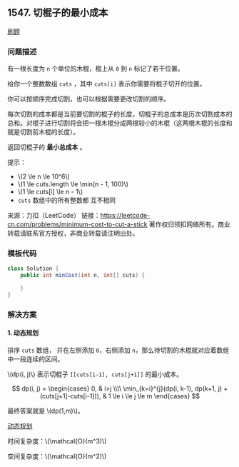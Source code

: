 <script src="https://cdn.bootcss.com/mathjax/2.7.7/MathJax.js?config=TeX-AMS-MML_HTMLorMML"></script>

## 1547. 切棍子的最小成本

[刷题](qu1547/solu/Solution.java)

### 问题描述

有一根长度为 `n` 个单位的木棍，棍上从 `0` 到 `n` 标记了若干位置。

给你一个整数数组 `cuts` ，其中 `cuts[i]` 表示你需要将棍子切开的位置。

你可以按顺序完成切割，也可以根据需要更改切割的顺序。

每次切割的成本都是当前要切割的棍子的长度，切棍子的总成本是历次切割成本的总和。对棍子进行切割将会把一根木棍分成两根较小的木棍（这两根木棍的长度和就是切割前木棍的长度）。

返回切棍子的 **最小总成本** 。

提示：

* \\(2 \le n \le 10^6\\)
* \\(1 \le cuts.length \le \min(n - 1, 100)\\)
* \\(1 \le cuts[i] \le n - 1\\)
* `cuts` 数组中的所有整数都 互不相同

来源：力扣（LeetCode）
链接：https://leetcode-cn.com/problems/minimum-cost-to-cut-a-stick
著作权归领扣网络所有。商业转载请联系官方授权，非商业转载请注明出处。

### 模板代码

``` java
class Solution {
    public int minCost(int n, int[] cuts) {

    }
}
```

### 解决方案

#### 1. 动态规划

排序 `cuts` 数组， 并在左侧添加 `0`，右侧添加 `n`，那么待切割的木棍就对应着数组中一段连续的区间。

\\(dp(i, j)\\) 表示切棍子 `[[cuts[i-1], cuts[j+1]]` 的最小成本。

$$
dp(i, j) = \begin{cases}
0, & i>j \\\\
\min_{k=i}^{j}(dp(i, k-1), dp(k+1, j) + (cuts[j+1]-cuts[i-1])), & 1 \le i \le j \le m
\end{cases}
$$

最终答案就是 \\(dp(1,m)\\)。

[动态规划](qu1547/solu1/Solution.java)

时间复杂度：\\(\mathcal{O}(m^3)\\)

空间复杂度：\\(\mathcal{O}(m^2)\\)


